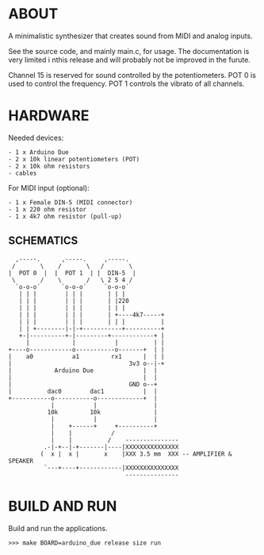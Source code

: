 ABOUT
=====

A minimalistic synthesizer that creates sound from MIDI and analog
inputs.

See the source code, and mainly main.c, for usage. The documentation
is very limited i nthis release and will probably not be improved in
the furute.

Channel 15 is reserved for sound controlled by the potentiometers. POT
0 is used to control the frequency. POT 1 controls the vibrato of all
channels.

HARDWARE
========

Needed devices:

    - 1 x Arduino Due
    - 2 x 10k linear potentiometers (POT)
    - 2 x 10k ohm resistors
    - cables

For MIDI input (optional):

    - 1 x Female DIN-5 (MIDI connector)
    - 1 x 220 ohm resistor
    - 1 x 4k7 ohm resistor (pull-up)

SCHEMATICS
----------

      ,-----.      ,-----.     ,-----.
     /       \    /       \   /       \
    |  POT 0  |  |  POT 1  | |  DIN-5  |
     \       /    \       /   \ 2 5 4 /
      `o-o-o´      `o-o-o´     `o-o-o´
       | | |        | | |       | | |
       | | |        | | |       | |220
       | | |        | | |       | | |
       | | |        | | |       | +----4k7-----+
       | | |        | | |       | | |          |
       | | +--------|-|-+-----------+----------+
       +-|----------+-|---------+------------+ |
         |            |           |          | |
    +----o------------o-----------o-------+  | |
    |    a0           a1         rx1      |  | |
    |                                 3v3 o--|-+
    |            Arduino Due              |  |
    |                                     |  |
    |                                 GND o--+
    |          dac0        dac1           |  |
    +-----------o-----------o-------------+  |
                |           |                |
               10k         10k               |
                |           |                |
                |    +------+     +----------+
                |    |           /
                |    |          /    ---------------
              .-|-+--|-+-------|----|XXXXXXXXXXXXXXX
             (  x |  x |       x    |XXX 3.5 mm  XXX -- AMPLIFIER & SPEAKER
              `---+----+------------|XXXXXXXXXXXXXXX
                                     ---------------

BUILD AND RUN
=============

Build and run the applications.

    >>> make BOARD=arduino_due release size run
